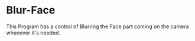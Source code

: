# Blur-Face
This Program has a control of Blurring the Face part coming on the camera whenever it's needed.
